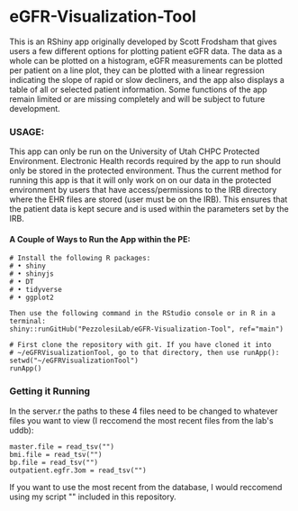 # eGFR-Visualization-Tool

This is an RShiny app originally developed by Scott Frodsham that gives users a few different options for plotting patient eGFR data. The data as a whole can be plotted on a histogram, eGFR measurements can be plotted per patient on a line plot, they can be plotted with a linear regression indicating the slope of rapid or slow decliners, and the app also displays a table of all or selected patient information. Some functions of the app remain limited or are missing completely and will be subject to future development.

### USAGE:
This app can only be run on the University of Utah CHPC Protected Environment. Electronic Health records required by the app to run should only be stored in the protected environment. Thus the current method for running this app is that it will only work on on our data in the protected environment by users that have access/permissions to the IRB directory where the EHR files are stored (user must be on the IRB). This ensures that the patient data is kept secure and is used within the parameters set by the IRB.

#### A Couple of Ways to Run the App within the PE:
```
# Install the following R packages:
# • shiny
# • shinyjs
# • DT
# • tidyverse
# • ggplot2

Then use the following command in the RStudio console or in R in a terminal:
shiny::runGitHub("PezzolesiLab/eGFR-Visualization-Tool", ref="main")
```

```
# First clone the repository with git. If you have cloned it into
# ~/eGFRVisualizationTool, go to that directory, then use runApp():
setwd("~/eGFRVisualizationTool")
runApp()
```

### Getting it Running
In the server.r the paths to these 4 files need to be changed to whatever files you want to view (I reccomend the most recent files from the lab's uddb):
```
master.file = read_tsv("")
bmi.file = read_tsv("")
bp.file = read_tsv("")
outpatient.egfr.3om = read_tsv("")
```
If you want to use the most recent from the database, I would reccomend using my script "" included in this repository.
